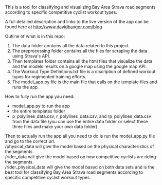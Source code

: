 This is a tool for classifying and visualizing Bay Area Strava road segments according to specific competitive cyclist workout types.

A full detailed description and links to the live version of the app can be found here at http://www.davidbangor.com/blog

Outline of what is in this repo:

1. The data folder contains all the data related to this project.  
2. The preprocessing folder contains all the files for scraping the data using Strava's API.  
3. Then templates folder contains all the html files that visualize the data and the models results on a google map using the google map API.  
4. The Workout Type Definitions.txt file is a discription of defined workout types for regimented training efforts.  
5. The model_app.py file is the main file that calls on the template files and runs the app.  

How to fully run the app you need:
* model_app.py to run the app
* the entire templates folder
* p_polylines_data.csv, r_polylines_data.csv, and rp_polylines_data.csv from the data file (you can use the entire data folder or select these three files and make your own data folder)

Then to actually run the app all you need to do is run the model_app.py file and go to the correct url.  
/physical_data will give the model based on the physical characteristics of the segments.  
/rider_data will give the model based on how competitive cyclists are riding the segments.  
/rider_physical_data will give the model based on both data sets and is the best tool for classifying Bay Area Strava road segments according to specific competitive cyclist workout types. 
